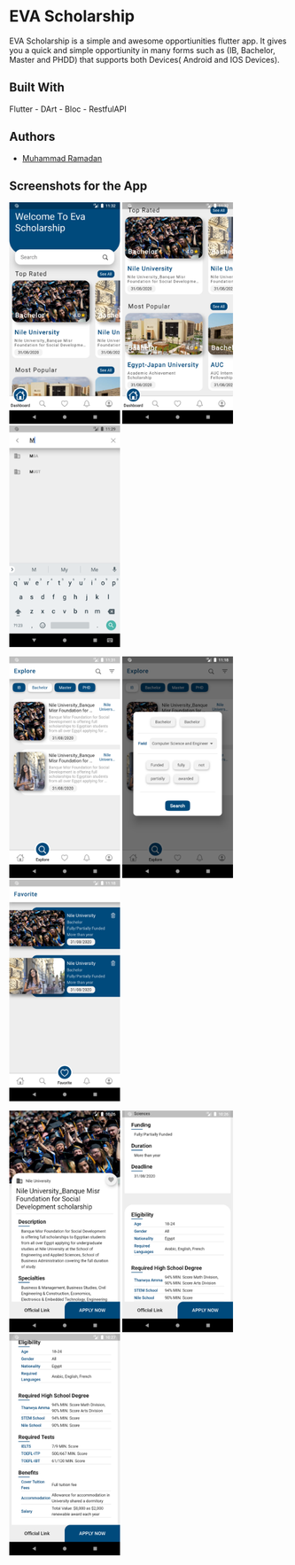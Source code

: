 # EVA Scholarship
EVA Scholarship is a simple and awesome opportiunities flutter app. It gives you a quick and simple opportiunity in many forms such as (IB, Bachelor, Master and PHDD) that supports both Devices( Android and IOS Devices).

## Built With

Flutter - DArt - Bloc - RestfulAPI 

## Authors

* [Muhammad Ramadan](https://www.linkedin.com/in/m7mdramadandx/)

## Screenshots for the App

<img src="screenshots/Screenshot_1601199173.png" width=200> <img src="screenshots/Screenshot_1601199169.png" width=200> <img src="screenshots/Screenshot_1601198960.png" width=200>

<img src="screenshots/Screenshot_1601199108.png" width=200> <img src="screenshots/Screenshot_1601198316.png" width=200> <img src="screenshots/Screenshot_1601198320.png" width=200>

<img src="screenshots/Screenshot_1601195201.png" width=200> <img src="screenshots/Screenshot_1601195212.png" width=200> <img src="screenshots/Screenshot_1601195221.png" width=200>
